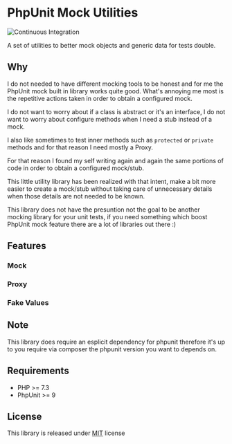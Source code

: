 # PhpUnit Mock Utilities

![Continuous Integration](https://github.com/widoz/phpunit-mock-utilities/workflows/Continuous%20Integration/badge.svg)

A set of utilities to better mock objects and generic data for tests double.

## Why

I do not needed to have different mocking tools to be honest and for me the PhpUnit mock built in library works quite good.
What's annoying me most is the repetitive actions taken in order to obtain a configured mock.

I do not want to worry about if a class is abstract or it's an interface, I do not want to worry about configure methods when I need
a stub instead of a mock.

I also like sometimes to test inner methods such as `protected` or `private` methods and for that reason I need mostly a Proxy.

For that reason I found my self writing again and again the same portions of code in order to obtain a configured mock/stub.

This little utility library has been realized with that intent, make a bit more easier to create a mock/stub without taking care of
unnecessary details when those details are not needed to be known.

This library does not have the presuntion not the goal to be another mocking library for your unit tests, if you need something which
boost PhpUnit mock feature there are a lot of libraries out there :)

## Features

### Mock

### Proxy

### Fake Values

## Note

This library does require an esplicit dependency for phpunit therefore it's up to you require via composer the phpunit version you want to depends on.

## Requirements

- PHP >= 7.3
- PhpUnit >= 9

## License

This library is released under [MIT](LICENSE) license
